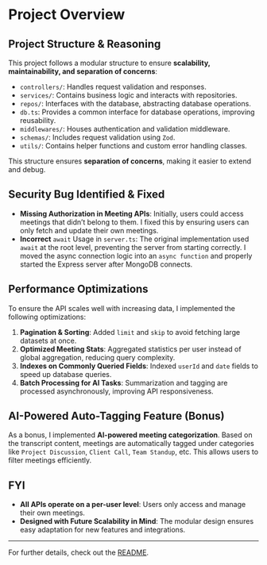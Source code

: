 # Project Overview

## Project Structure & Reasoning

This project follows a modular structure to ensure **scalability, maintainability, and separation of concerns**:

- `controllers/`: Handles request validation and responses.
- `services/`: Contains business logic and interacts with repositories.
- `repos/`: Interfaces with the database, abstracting database operations.
- `db.ts`: Provides a common interface for database operations, improving reusability.
- `middlewares/`: Houses authentication and validation middleware.
- `schemas/`: Includes request validation using `Zod`.
- `utils/`: Contains helper functions and custom error handling classes.

This structure ensures **separation of concerns**, making it easier to extend and debug.

## Security Bug Identified & Fixed

- **Missing Authorization in Meeting APIs**: Initially, users could access meetings that didn’t belong to them. I fixed this by ensuring users can only fetch and update their own meetings.
- **Incorrect** `await` Usage in `server.ts`: The original implementation used `await` at the root level, preventing the server from starting correctly. I moved the async connection logic into an `async function` and properly started the Express server after MongoDB connects.

## Performance Optimizations

To ensure the API scales well with increasing data, I implemented the following optimizations:

1. **Pagination & Sorting**: Added `limit` and `skip` to avoid fetching large datasets at once.
2. **Optimized Meeting Stats**: Aggregated statistics per user instead of global aggregation, reducing query complexity.
3. **Indexes on Commonly Queried Fields**: Indexed `userId` and `date` fields to speed up database queries.
4. **Batch Processing for AI Tasks**: Summarization and tagging are processed asynchronously, improving API responsiveness.

## AI-Powered Auto-Tagging Feature (Bonus)

As a bonus, I implemented **AI-powered meeting categorization**. Based on the transcript content, meetings are automatically tagged under categories like `Project Discussion`, `Client Call`, `Team Standup`, etc. This allows users to filter meetings efficiently.

## FYI

- **All APIs operate on a per-user level**: Users only access and manage their own meetings.
- **Designed with Future Scalability in Mind**: The modular design ensures easy adaptation for new features and integrations.

---

For further details, check out the [README](https://github.com/Harsh062/fireflies-backend-test/blob/master/README.md).
